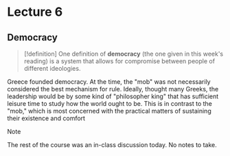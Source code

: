 # Lecture 6

## Democracy

> [!definition]
> One definition of **democracy** (the one given in this week's reading) is a system that allows for compromise between people of different ideologies.

Greece founded democracy. At the time, the "mob" was not necessarily considered the best mechanism for rule. Ideally, thought many Greeks, the leadership would be by some kind of "philosopher king" that has sufficient leisure time to study how the world ought to be. This is in contrast to the "mob," which is most concerned with the practical matters of sustaining their existence and comfort

> [!note]
> The rest of the course was an in-class discussion today. No notes to take.